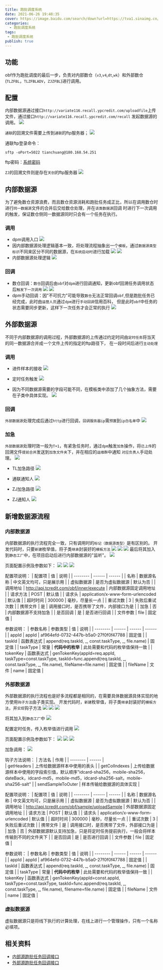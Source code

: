 ```yaml
---
title: 跑批调度系统
date: 2021-06-26 19:48:35
cover: https://image.baidu.com/search/down?url=https://tva1.sinaimg.cn/large/008i3skNly1grw6eufjpbj31hb0qsq8h.jpg
categories:
  - 跑批调度系统
tags:
 - 跑批调度系统
publish: true
---
```



<!-- more -->

## 功能
obf作为跑批调度的最后一步，负责对内部数仓（`v3`,`v4`,`dt`,`wk`）和外部数仓(`TLZFBL`，`TLZFBLADV`，`ZJZFBL`)进行调用。   

## 配置 
内部数据源通过接口`http://variate116.recall.ypcredit.com/uploadfile`上传文件，通过接口`http://variate116.recall.ypcredit.com/recall`
发起数据源的调用。
![](https://image.baidu.com/search/down?url=https://tva1.sinaimg.cn/large/008i3skNly1grwr0q0skyj31dm0u0too.jpg)

`通联`的回溯文件需要上传到`通联`的ftp服务器；
![](https://image.baidu.com/search/down?url=https://tva1.sinaimg.cn/large/008i3skNly1grwr1ihfpkj31do0u0gyb.jpg)

通联ftp登录命令：
```shell script
sftp -oPort=5022 tianchuang@180.168.54.251 
```

ftp密码：[系统密码](http://wiki.tcredit.com/pages/viewpage.action?pageId=42107792)


`ZJ`的回溯文件则是存在`天创`的ftp服务器
![](https://image.baidu.com/search/down?url=https://tva1.sinaimg.cn/large/008i3skNly1grwr1xu0z1j61dj0u014x02.jpg)

## 内部数据源<Badge text="重点"/>
为了避免数仓资源浪费，而且数仓资源消耗和跑批任务成正比，所以在调用数仓时进行`同一数据源`文件的合并后交给数仓处理，并在`该类数据源`回调
时进行下一次调用的触发，保证数仓侧同一数据源同时只会有一个任务在执行。

### 调用
+ dpm调用入口
![](https://image.baidu.com/search/down?url=https://tva1.sinaimg.cn/large/008i3skNly1grwracq4juj31dj0u0tp3.jpg)
+ 因内部数据源处理逻辑基本一致，将处理流程抽象出一个`模板`，通过`数据源类型标识`不同来区分不同的数据源，在`系统启动时`进行加载
![](https://image.baidu.com/search/down?url=https://tva1.sinaimg.cn/large/008i3skNly1grwrgef5mbj31dj0u04g5.jpg)
![](https://image.baidu.com/search/down?url=https://tva1.sinaimg.cn/large/008i3skNly1grwriudhd2j31dj0u0h3f.jpg)
+ 内部数据源处理逻辑
![](https://image.baidu.com/search/down?url=https://tva1.sinaimg.cn/large/008i3skNly1grwrkvmx56j31dj0u0kae.jpg)
### 回调
+ 数仓回调：`数仓`回调后由`obf`对`dpm`进行回调通知，更新obf回溯任务调用状态后`触发下一次调用`
![](https://image.baidu.com/search/down?url=https://tva1.sinaimg.cn/large/008i3skNly1grwrppmaf9j31dj0u0tq9.jpg)
![](https://image.baidu.com/search/down?url=https://tva1.sinaimg.cn/large/008i3skNly1grwrslx31aj31dj0u01be.jpg)
+ dpm手动回调：因"不可抗力"可能导致`数仓`无法正常回调`obf`,但是跑批任务已经完成，此时由`运营人员`通过`dpm`进行`手动回调`信用百科，
但是此时`obf`中任务的状态需要同步更新，这样下一次任务才会正常的执行
![](https://image.baidu.com/search/down?url=https://tva1.sinaimg.cn/large/008i3skNly1grwrw9o23qj31dj0u07kv.jpg)

## 外部数据源<Badge text="重点"/>
不同于内部数据源的调用过程，外部数据源的上传通过约定时间由`定时任务`将当天的同一数据源合并成一个文件上传的指定的ftp路径下，
在一段时间后进行`主动处理`
### 调用
+ 进件样本的接收
![](https://image.baidu.com/search/down?url=https://tva1.sinaimg.cn/large/008i3skNly1grws2dmzw9j31dj0u0ndc.jpg)

+ 定时任务触发
![](https://image.baidu.com/search/down?url=https://tva1.sinaimg.cn/large/008i3skNly1grws3bplxrj31dj0u0k7b.jpg)

+ 因为不同数据源需要的字段可能不同，在模板类中添加了几个抽象方法，需要在子类中具体实现。
![](https://image.baidu.com/search/down?url=https://tva1.sinaimg.cn/large/008i3skNly1grws814zx6j31dj0u0wub.jpg)

### 回调
`外部数据源`处理完成后通过`http`进行回调，`回调服务器ip`需`预置`到`ip白名单`中
![](https://image.baidu.com/search/down?url=https://tva1.sinaimg.cn/large/008i3skNly1grws9r8qv6j31dj0u0wva.jpg)

### 加急
`外部数据源`处理时效一般为`T+1`，有紧急任务时，通过`dpm`触发`加急`操作，将`已上传`的回溯文件`提前合并`发送到`加急文件夹`下，并在相应的`运维群`中通知
`对应负责人`手动处理。
![](https://image.baidu.com/search/down?url=https://tva1.sinaimg.cn/large/008i3skNly1grwsfbpc4fj31dj0u0qku.jpg)

+ TL加急路径
![](https://image.baidu.com/search/down?url=https://tva1.sinaimg.cn/large/008i3skNly1grwsgzvoefj31dj0u04gl.jpg)

+ 通联通知人
![](https://image.baidu.com/search/down?url=https://tva1.sinaimg.cn/large/008i3skNly1grwshzwfdzj314p0u0whd.jpg)

+ ZJ加急路径
![](https://image.baidu.com/search/down?url=https://tva1.sinaimg.cn/large/008i3skNly1grwsg6m2s8j31dj0u0h04.jpg)

+ ZJ通知人
![](https://image.baidu.com/search/down?url=https://tva1.sinaimg.cn/large/008i3skNly1grwsj7r5qyj313u0u0jua.jpg)

## 新增数据源流程<Badge text="NEW"/>
### 内部数据源
内部数据源的执行流程完全一致，只有调用时的`标记（数据源类型）`是有区别的。
开发代码时，只要`新建`枚举值，将子类`继承`封装好的`模板方法`
![](https://image.baidu.com/search/down?url=https://tva1.sinaimg.cn/large/008i3skNly1gsyqyvjwbbj31c00u0797.jpg)
![](https://image.baidu.com/search/down?url=https://tva1.sinaimg.cn/large/008i3skNly1gsyqydijz9j31c00u0q7l.jpg)
![](https://image.baidu.com/search/down?url=https://tva1.sinaimg.cn/large/008i3skNly1gsyqwnzoeij31c00u0gse.jpg)
最后将其加入到`静态工厂`中，在项目启动后进行内部数据源的"监听"。
![](https://image.baidu.com/search/down?url=https://tva1.sinaimg.cn/large/008i3skNly1gsyqzmt5f3j61c00u0tfi02.jpg)

页面配置示例及参数如下：
![](https://image.baidu.com/search/down?url=https://tva1.sinaimg.cn/large/008i3skNly1gsyr1u7vn6j31im0u0q7v.jpg)
![](https://image.baidu.com/search/down?url=https://tva1.sinaimg.cn/large/008i3skNly1gsyr2j19raj61ix0u0q8802.jpg)
![](https://image.baidu.com/search/down?url=https://tva1.sinaimg.cn/large/008i3skNly1gsyr30ks1vj325q0ti0xi.jpg)

配置项说明：
| 配置项     | 值   | 说明   |
| -------- | ------ |  ------ |
| 名称    | 数据源名称 | 中文英文均可，只是展示用 |
| 虚拟数据源    | 是否为虚拟数据源 | 默认为否 |
| 调用地址  | http://api.tcredit.com/obf/inner/execute | 内部数据源固定调用地址 | 
| 请求方法 | POST | 默认值 |
| 请求头 | application/x-www-form-urlencoded | 默认值 | 
| 超时时间 | 300000 | 毫秒，尽量长一点 |
| 重试次数 | 3 | 失败后重试次数 | 
| 携带文件 | 是 | 调用接口时，是否携带了文件，内部接口为是 |
| 加急 | 否 | 内部数据源不支持加急 |
| 是否回调 | 是 | 是否进行回调 |
| 文件参数 | file | 固定值 |

参数说明：
| 参数名称     | 参数类型   | 值   | 说明   |
| -------- | ------ |  ------ | ------ |
| appId    | appId | af964efd-0732-447b-b5a0-27f0f0f47788 | 固定值 |
|  taskId   | 函数表达式 | append(req.taskId, _, const.taskType, _, file.name) | 固定值 |
| taskType  | 常量 | **代码中的枚举** | 此处需要和代码的枚举值保持一致 |
| tokenKey | 函数表达式 | genTokenKey(appId=req.appId, taskType=const.taskType, taskId=func.append(req.taskId, _, const.taskType, _, file.name), fileName=file.name) | 固定值 |
| fileName | 文件 | name | 固定值 | 


### 外部数据源
外部数据源的执行流程也是好多流程都是相同的，在需要具体数据源具体实现的地方使用`钩子方法`由子类实现。
开发代码时，`新建`枚举值，将子类`继承`封装好的`模板方法`，并`实现`钩子方法
![](https://image.baidu.com/search/down?url=https://tva1.sinaimg.cn/large/008i3skNly1gsyrprwjwkj31c00u0q8g.jpg)
![](https://image.baidu.com/search/down?url=https://tva1.sinaimg.cn/large/008i3skNly1gsyroaghrnj31c00u0tes.jpg)
![](https://image.baidu.com/search/down?url=https://tva1.sinaimg.cn/large/008i3skNly1gsyrp7rnmxj31c00u0dlt.jpg)

将其加入到`静态工厂`中
![](https://image.baidu.com/search/down?url=https://tva1.sinaimg.cn/large/008i3skNly1gsyrqdxsj4j31c00u00yu.jpg)

配置定时任务，传入枚举值进行调用
![](https://image.baidu.com/search/down?url=https://tva1.sinaimg.cn/large/008i3skNly1gsyrrpp7hnj31c00u0458.jpg)

页面配置示例及参数如下：
![](https://image.baidu.com/search/down?url=https://tva1.sinaimg.cn/large/008i3skNly1gsyrt4gvtpj31im0u0jw3.jpg)
![](https://image.baidu.com/search/down?url=https://tva1.sinaimg.cn/large/008i3skNly1gsyrtje8moj31is0u043q.jpg)
![](https://image.baidu.com/search/down?url=https://tva1.sinaimg.cn/large/008i3skNly1gsyrtt6ls6j31ig0u077i.jpg)

加急调用：
![](https://image.baidu.com/search/down?url=https://tva1.sinaimg.cn/large/008i3skNly1gsyrw9th76j31j30u0goz.jpg)

钩子方法说明：
| 方法名     | 作用   | 
| -------- | ------ |  
| getHeaders    | 上传给数据源样本中使用的表头 | 
| getColIndexes    | 上传给数据源样本中使用的字段索引值，默认顺序"idcard-sha256，mobile-sha256，dateBack，idcard-md5，mobile-md5，idcard-sha256-salt，mobile-sha256-salt" | 
| sendSampleToOuter  | 样本传输给数据源的具体实现 | 

配置项说明：
| 配置项     | 值   | 说明   |
| -------- | ------ |  ------ |
| 名称    | 数据源名称 | 中文英文均可，只是展示用 |
| 虚拟数据源    | 是否为虚拟数据源 | 默认为否 |
| 调用地址  | http://api.tcredit.com/obf/sample/uploadSample | 外部数据源固定调用地址 | 
| 请求方法 | POST | 默认值 |
| 请求头 | application/x-www-form-urlencoded | 默认值 | 
| 超时时间 | 300000 | 毫秒，尽量长一点 |
| 重试次数 | 3 | 失败后重试次数 | 
| 携带文件 | 是 | 调用接口时，是否携带了文件，外部接口为是 |
| 加急 | 否 | 外部数据源默认支持加急，只是将定时任务提前执行，一般会将样本传输到不同的文件夹下 |
| 是否回调 | 是 | 是否进行回调 |
| 文件参数 | file | 固定值 |

参数说明：
| 参数名称     | 参数类型   | 值   | 说明   |
| -------- | ------ |  ------ | ------ |
| appId    | appId | af964efd-0732-447b-b5a0-27f0f0f47788 | 固定值 |
|  taskId   | 函数表达式 | append(req.taskId, _, const.taskType, _, file.name) | 固定值 |
| taskType  | 常量 | **代码中的枚举** | 此处需要和代码的枚举值保持一致 |
| tokenKey | 函数表达式 | genTokenKey(appId=const.appId, taskType=const.taskType, taskId=func.append(req.taskId, _, const.taskType, _, file.name), filename=file.name) | 固定值 |
| fileName | 文件 | name | 固定值 | 

### 虚拟数据源
虚拟数据源只是将线下执行的计算处理，在线上进行一个管理操作，只有一个名称必填项。

## 相关资料

+ [内部源跑批任务回调接口](http://wiki.tcredit.com/pages/viewpage.action?pageId=35390658)
+ [外部源跑批任务回调接口](http://wiki.tcredit.com/pages/viewpage.action?pageId=35390404)

